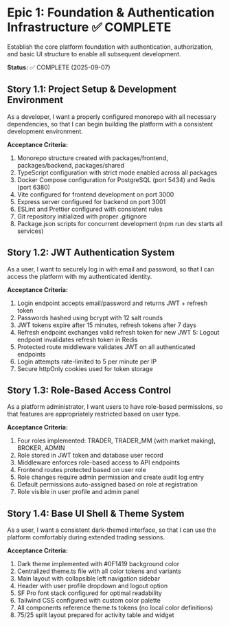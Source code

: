 # Epic 1: Foundation & Authentication Infrastructure ✅ COMPLETE

Establish the core platform foundation with authentication, authorization, and basic UI structure to enable all subsequent development.

**Status:** ✅ COMPLETE (2025-09-07)

## Story 1.1: Project Setup & Development Environment

As a developer,
I want a properly configured monorepo with all necessary dependencies,
so that I can begin building the platform with a consistent development environment.

**Acceptance Criteria:**
1. Monorepo structure created with packages/frontend, packages/backend, packages/shared
2. TypeScript configuration with strict mode enabled across all packages
3. Docker Compose configuration for PostgreSQL (port 5434) and Redis (port 6380)
4. Vite configured for frontend development on port 3000
5. Express server configured for backend on port 3001
6. ESLint and Prettier configured with consistent rules
7. Git repository initialized with proper .gitignore
8. Package.json scripts for concurrent development (npm run dev starts all services)

## Story 1.2: JWT Authentication System

As a user,
I want to securely log in with email and password,
so that I can access the platform with my authenticated identity.

**Acceptance Criteria:**
1. Login endpoint accepts email/password and returns JWT + refresh token
2. Passwords hashed using bcrypt with 12 salt rounds
3. JWT tokens expire after 15 minutes, refresh tokens after 7 days
4. Refresh endpoint exchanges valid refresh token for new JWT
5: Logout endpoint invalidates refresh token in Redis
6. Protected route middleware validates JWT on all authenticated endpoints
7. Login attempts rate-limited to 5 per minute per IP
8. Secure httpOnly cookies used for token storage

## Story 1.3: Role-Based Access Control

As a platform administrator,
I want users to have role-based permissions,
so that features are appropriately restricted based on user type.

**Acceptance Criteria:**
1. Four roles implemented: TRADER, TRADER_MM (with market making), BROKER, ADMIN
2. Role stored in JWT token and database user record
3. Middleware enforces role-based access to API endpoints
4. Frontend routes protected based on user role
5. Role changes require admin permission and create audit log entry
6. Default permissions auto-assigned based on role at registration
7. Role visible in user profile and admin panel

## Story 1.4: Base UI Shell & Theme System

As a user,
I want a consistent dark-themed interface,
so that I can use the platform comfortably during extended trading sessions.

**Acceptance Criteria:**
1. Dark theme implemented with #0F1419 background color
2. Centralized theme.ts file with all color tokens and variants
3. Main layout with collapsible left navigation sidebar
4. Header with user profile dropdown and logout option
5. SF Pro font stack configured for optimal readability
6. Tailwind CSS configured with custom color palette
7. All components reference theme.ts tokens (no local color definitions)
8. 75/25 split layout prepared for activity table and widget
